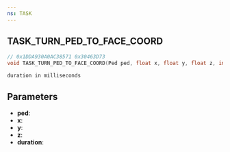 ```yaml
---
ns: TASK
---
```

## TASK_TURN_PED_TO_FACE_COORD

```c
// 0x1DDA930A0AC38571 0x30463D73
void TASK_TURN_PED_TO_FACE_COORD(Ped ped, float x, float y, float z, int duration);
```

```
duration in milliseconds
```

## Parameters
* **ped**:
* **x**:
* **y**:
* **z**:
* **duration**:
